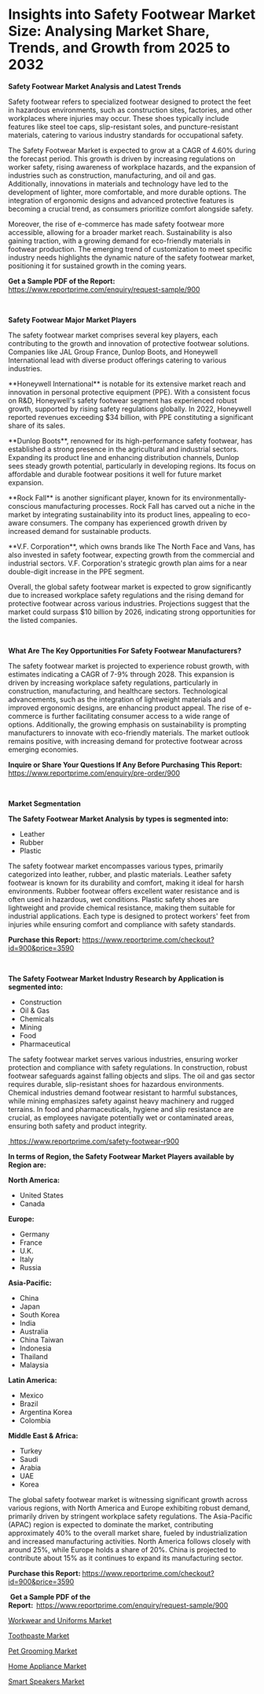 <p><h1>Insights into Safety Footwear Market Size: Analysing Market Share, Trends, and Growth from 2025 to 2032</h1></p><p><strong>Safety Footwear Market Analysis and Latest Trends</strong></p>
<p><p>Safety footwear refers to specialized footwear designed to protect the feet in hazardous environments, such as construction sites, factories, and other workplaces where injuries may occur. These shoes typically include features like steel toe caps, slip-resistant soles, and puncture-resistant materials, catering to various industry standards for occupational safety.</p><p>The Safety Footwear Market is expected to grow at a CAGR of 4.60% during the forecast period. This growth is driven by increasing regulations on worker safety, rising awareness of workplace hazards, and the expansion of industries such as construction, manufacturing, and oil and gas. Additionally, innovations in materials and technology have led to the development of lighter, more comfortable, and more durable options. The integration of ergonomic designs and advanced protective features is becoming a crucial trend, as consumers prioritize comfort alongside safety.</p><p>Moreover, the rise of e-commerce has made safety footwear more accessible, allowing for a broader market reach. Sustainability is also gaining traction, with a growing demand for eco-friendly materials in footwear production. The emerging trend of customization to meet specific industry needs highlights the dynamic nature of the safety footwear market, positioning it for sustained growth in the coming years.</p></p>
<p><strong>Get a Sample PDF of the Report:&nbsp;</strong> <a href="https://www.reportprime.com/enquiry/request-sample/900?utm_campaign=63&utm_medium=2&utm_source=Github&utm_content=ia&utm_term=18032025&utm_id=safety-footwear">https://www.reportprime.com/enquiry/request-sample/900</a></p>
<p>&nbsp;</p>
<p><strong>Safety Footwear Major Market Players</strong></p>
<p><p>The safety footwear market comprises several key players, each contributing to the growth and innovation of protective footwear solutions. Companies like JAL Group France, Dunlop Boots, and Honeywell International lead with diverse product offerings catering to various industries.</p><p>**Honeywell International** is notable for its extensive market reach and innovation in personal protective equipment (PPE). With a consistent focus on R&D, Honeywell's safety footwear segment has experienced robust growth, supported by rising safety regulations globally. In 2022, Honeywell reported revenues exceeding $34 billion, with PPE constituting a significant share of its sales.</p><p>**Dunlop Boots**, renowned for its high-performance safety footwear, has established a strong presence in the agricultural and industrial sectors. Expanding its product line and enhancing distribution channels, Dunlop sees steady growth potential, particularly in developing regions. Its focus on affordable and durable footwear positions it well for future market expansion.</p><p>**Rock Fall** is another significant player, known for its environmentally-conscious manufacturing processes. Rock Fall has carved out a niche in the market by integrating sustainability into its product lines, appealing to eco-aware consumers. The company has experienced growth driven by increased demand for sustainable products.</p><p>**V.F. Corporation**, which owns brands like The North Face and Vans, has also invested in safety footwear, expecting growth from the commercial and industrial sectors. V.F. Corporation's strategic growth plan aims for a near double-digit increase in the PPE segment.</p><p>Overall, the global safety footwear market is expected to grow significantly due to increased workplace safety regulations and the rising demand for protective footwear across various industries. Projections suggest that the market could surpass $10 billion by 2026, indicating strong opportunities for the listed companies.</p></p>
<p>&nbsp;</p>
<p><strong>What Are The Key Opportunities For Safety Footwear Manufacturers?</strong></p>
<p><p>The safety footwear market is projected to experience robust growth, with estimates indicating a CAGR of 7-9% through 2028. This expansion is driven by increasing workplace safety regulations, particularly in construction, manufacturing, and healthcare sectors. Technological advancements, such as the integration of lightweight materials and improved ergonomic designs, are enhancing product appeal. The rise of e-commerce is further facilitating consumer access to a wide range of options. Additionally, the growing emphasis on sustainability is prompting manufacturers to innovate with eco-friendly materials. The market outlook remains positive, with increasing demand for protective footwear across emerging economies.</p></p>
<p><strong>Inquire or Share Your Questions If Any Before Purchasing This Report:</strong> <a href="https://www.reportprime.com/enquiry/pre-order/900?utm_campaign=63&utm_medium=2&utm_source=Github&utm_content=ia&utm_term=18032025&utm_id=safety-footwear">https://www.reportprime.com/enquiry/pre-order/900</a></p>
<p>&nbsp;</p>
<p><strong>Market Segmentation</strong></p>
<p><strong>The Safety Footwear Market Analysis by types is segmented into:</strong></p>
<p><ul><li>Leather</li><li>Rubber</li><li>Plastic</li></ul></p>
<p><p>The safety footwear market encompasses various types, primarily categorized into leather, rubber, and plastic materials. Leather safety footwear is known for its durability and comfort, making it ideal for harsh environments. Rubber footwear offers excellent water resistance and is often used in hazardous, wet conditions. Plastic safety shoes are lightweight and provide chemical resistance, making them suitable for industrial applications. Each type is designed to protect workers' feet from injuries while ensuring comfort and compliance with safety standards.</p></p>
<p><strong>Purchase this Report:&nbsp;</strong><a href="https://www.reportprime.com/checkout?id=900&price=3590&utm_campaign=63&utm_medium=2&utm_source=Github&utm_content=ia&utm_term=18032025&utm_id=safety-footwear">https://www.reportprime.com/checkout?id=900&price=3590</a></p>
<p>&nbsp;</p>
<p><strong>The Safety Footwear Market Industry Research by Application is segmented into:</strong></p>
<p><ul><li>Construction</li><li>Oil & Gas</li><li>Chemicals</li><li>Mining</li><li>Food</li><li>Pharmaceutical</li></ul></p>
<p><p>The safety footwear market serves various industries, ensuring worker protection and compliance with safety regulations. In construction, robust footwear safeguards against falling objects and slips. The oil and gas sector requires durable, slip-resistant shoes for hazardous environments. Chemical industries demand footwear resistant to harmful substances, while mining emphasizes safety against heavy machinery and rugged terrains. In food and pharmaceuticals, hygiene and slip resistance are crucial, as employees navigate potentially wet or contaminated areas, ensuring both safety and product integrity.</p></p>
<p><a href="https://www.reportprime.com/safety-footwear-r900?utm_campaign=63&utm_medium=2&utm_source=Github&utm_content=ia&utm_term=18032025&utm_id=safety-footwear">&nbsp;https://www.reportprime.com/safety-footwear-r900</a></p>
<p><strong>In terms of Region, the Safety Footwear Market Players available by Region are:</strong></p>
<p>
    <p> <strong> North America: </strong>
        <ul>
            <li>United States</li>
            <li>Canada</li>
        </ul>
        </p> 
    <p> <strong> Europe: </strong>
        <ul>
            <li>Germany</li>
            <li>France</li>
            <li>U.K.</li>
            <li>Italy</li>
            <li>Russia</li>
        </ul>
        </p> 
    <p> <strong> Asia-Pacific: </strong>
        <ul>
            <li>China</li>
            <li>Japan</li>
            <li>South Korea</li>
            <li>India</li>
            <li>Australia</li>
            <li>China Taiwan</li>
            <li>Indonesia</li>
            <li>Thailand</li>
            <li>Malaysia</li>
        </ul>
        </p> 
    <p> <strong> Latin America: </strong>
        <ul>
            <li>Mexico</li>
            <li>Brazil</li>
            <li>Argentina Korea</li>
            <li>Colombia</li>
        </ul>
        </p> 
    <p> <strong> Middle East & Africa: </strong>
        <ul>
            <li>Turkey</li>
            <li>Saudi</li>
            <li>Arabia</li>
            <li>UAE</li>
            <li>Korea</li>
        </ul>
    </p>
    </p>
<p><p>The global safety footwear market is witnessing significant growth across various regions, with North America and Europe exhibiting robust demand, primarily driven by stringent workplace safety regulations. The Asia-Pacific (APAC) region is expected to dominate the market, contributing approximately 40% to the overall market share, fueled by industrialization and increased manufacturing activities. North America follows closely with around 25%, while Europe holds a share of 20%. China is projected to contribute about 15% as it continues to expand its manufacturing sector.</p></p>
<p><strong>Purchase this Report: </strong><a href="https://www.reportprime.com/checkout?id=900&price=3590&utm_campaign=63&utm_medium=2&utm_source=Github&utm_content=ia&utm_term=18032025&utm_id=safety-footwear">https://www.reportprime.com/checkout?id=900&price=3590</a></p>
<p>&nbsp;<strong>Get a Sample PDF of the Report:&nbsp;&nbsp;</strong><a href="https://www.reportprime.com/enquiry/request-sample/900?utm_campaign=63&utm_medium=2&utm_source=Github&utm_content=ia&utm_term=18032025&utm_id=safety-footwear">https://www.reportprime.com/enquiry/request-sample/900</a></p>
<p><strong></strong></p>
<p><p><a href="https://github.com/rubiogruis0p/Market-Research-Report-List-1/blob/main/workwear-and-uniforms-market.md?utm_campaign=63&utm_medium=2&utm_source=Github&utm_content=ia&utm_term=18032025&utm_id=safety-footwear">Workwear and Uniforms Market</a></p><p><a href="https://github.com/nagateyisu29/Market-Research-Report-List-1/blob/main/toothpaste-market.md?utm_campaign=63&utm_medium=2&utm_source=Github&utm_content=ia&utm_term=18032025&utm_id=safety-footwear">Toothpaste Market</a></p><p><a href="https://github.com/kaniselway4c/Market-Research-Report-List-1/blob/main/pet-grooming-market.md?utm_campaign=63&utm_medium=2&utm_source=Github&utm_content=ia&utm_term=18032025&utm_id=safety-footwear">Pet Grooming Market</a></p><p><a href="https://github.com/steegwajma22/Market-Research-Report-List-1/blob/main/home-appliance-market.md?utm_campaign=63&utm_medium=2&utm_source=Github&utm_content=ia&utm_term=18032025&utm_id=safety-footwear">Home Appliance Market</a></p><p><a href="https://github.com/rokiahgrendy/Market-Research-Report-List-1/blob/main/smart-speakers-market.md?utm_campaign=63&utm_medium=2&utm_source=Github&utm_content=ia&utm_term=18032025&utm_id=safety-footwear">Smart Speakers Market</a></p></p>